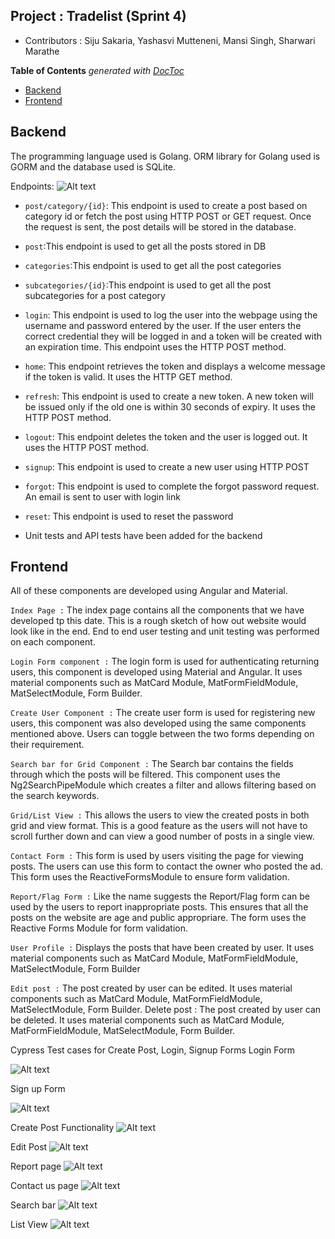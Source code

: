 ## Project : Tradelist (Sprint 4)
* Contributors : Siju Sakaria, Yashasvi Mutteneni, Mansi Singh, Sharwari Marathe

<!-- START doctoc generated TOC please keep comment here to allow auto update -->
<!-- DON'T EDIT THIS SECTION, INSTEAD RE-RUN doctoc TO UPDATE -->
**Table of Contents**  *generated with [DocToc](https://github.com/thlorenz/doctoc)*

- [Backend](#backend)
- [Frontend](#frontend)

<!-- END doctoc generated TOC please keep comment here to allow auto update -->



## Backend 
The programming language used is Golang. ORM library for Golang used is GORM and the database used is SQLite.

Endpoints: ![Alt text](endpoints_sprint4.png)

* `post/category/{id}`: This endpoint is used to create a post based on category id or fetch the post using HTTP POST or GET request. 
   Once the request is sent, the post details will be stored in the database.
* `post`:This endpoint is used to get all the posts stored in DB
* `categories`:This endpoint is used to get all the post categories
* `subcategories/{id}`:This endpoint is used to get all the post subcategories for a post category
* `login`: This endpoint is used to log the user into the webpage using the username and password entered by the user. If the user enters the correct credential they will be logged in and a token will be created with an expiration time. This endpoint uses the HTTP POST method.
* `home`: This endpoint retrieves the token and displays a welcome message if the token is valid. It uses the HTTP GET method.
* `refresh`: This endpoint is used to create a new token. A new token will be issued only if the old one is within 30 seconds of expiry. It uses the HTTP POST method.
* `logout`: This endpoint deletes the token and the user is logged out. It uses the HTTP POST method.
* `signup`: This endpoint is used to create a new user using HTTP POST
* `forgot`: This endpoint is used to complete the forgot password request. An email is sent to user with login link
* `reset`: This endpoint is used to reset the password

* Unit tests and API tests have been added for the backend




## Frontend
All of these components are developed using Angular and Material.

`Index Page :` The index page contains all the components that we have developed tp this date. This is a rough sketch of how out website would look like in the end. End to end user testing and unit testing was performed on each component.

`Login Form component :` The login form is used for authenticating returning users, this component is developed using Material and Angular. It uses material components such as MatCard Module, MatFormFieldModule, MatSelectModule, Form Builder.

`Create User Component :` The create user form is used for registering new users, this component was also developed using the same components mentioned above. Users can toggle between the two forms depending on their requirement.

`Search bar for Grid Component :` The Search bar contains the fields through which the posts will be filtered. This component uses the Ng2SearchPipeModule which creates a filter and allows filtering based on the search keywords.

`Grid/List View :` This allows the users to view the created posts in both grid and view format. This is a good feature as the users will not have to scroll further down and can view a good number of posts in a single view.

`Contact Form :` This form is used by users visiting the page for viewing posts. The users can use this form to contact the owner who posted the ad. This form uses the ReactiveFormsModule to ensure form validation.

`Report/Flag Form :` Like the name suggests the Report/Flag form can be used by the users to report inappropriate posts. This ensures that all the posts on the website are age and public appropriare. The form uses the Reactive Forms Module for form validation.

`User Profile :` Displays the posts that have been created by user. It uses material components such as MatCard Module, MatFormFieldModule, MatSelectModule, Form Builder

`Edit post :` The post created by user can be edited. It uses material components such as MatCard Module, MatFormFieldModule, MatSelectModule, Form Builder. 
Delete post : The post created by user can be deleted. It uses material components such as MatCard Module, MatFormFieldModule, MatSelectModule, Form Builder. 

Cypress Test cases for Create Post, Login, Signup Forms
Login Form 

![Alt text](LoginUser.png)


Sign up Form 

![Alt text](SignUpUser.png)

Create Post Functionality 
![Alt text](CreatePost.png)
 
Edit Post
![Alt text](EditPost.png)

Report page
![Alt text](ReportPage.png)

Contact us page
![Alt text](ContactPage.png)

Search bar
![Alt text](GridView.png)

List View
![Alt text](ListView.png)
